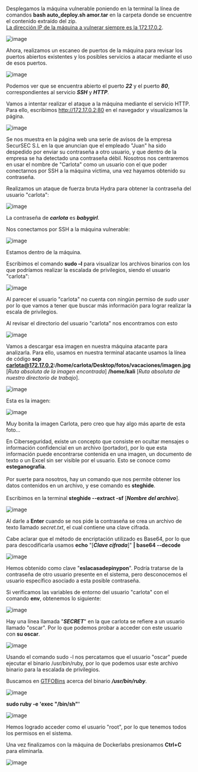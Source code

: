 Desplegamos la máquina vulnerable poniendo en la terminal la línea de comandos **bash auto_deploy.sh amor.tar** en la carpeta donde se encuentre el contenido extraído del zip.<br>
<ins>La dirección IP de la máquina a vulnerar siempre es la 172.17.0.2</ins>.

  ![image](https://github.com/PedroMontoya11/Laboratorios-CTF/assets/145665312/fb492d61-9331-4bfd-b13b-e020bd3c37ca)

Ahora, realizamos un escaneo de puertos de la máquina para revisar los puertos abiertos existentes y los posibles servicios a atacar mediante el uso de esos puertos.

  ![image](https://github.com/PedroMontoya11/Laboratorios-CTF/assets/145665312/2d6e7b19-8dac-44c8-8de5-9c267cf09473)

Podemos ver que se encuentra abierto el puerto ***22*** y el puerto ***80***, correspondientes al servicio ***SSH*** y ***HTTP***.

Vamos a intentar realizar el ataque a la máquina mediante el servicio HTTP. Para ello, escribimos http://172.17.0.2:80 en el navegador y visualizamos la página.

  ![image](https://github.com/PedroMontoya11/Laboratorios-CTF/assets/145665312/cd699a4a-1f70-45bc-a912-758ea4632477)

Se nos muestra en la página web una serie de avisos de la empresa SecurSEC S.L en la que anuncian que el empleado "Juan" ha sido despedido por enviar su contraseña a otro usuario, y que dentro de la empresa se ha detectado una contraseña débil. Nosotros nos centraremos en usar el nombre de "Carlota" como un usuario con el que poder conectarnos por SSH a la máquina víctima, una vez hayamos obtenido su contraseña.

Realizamos un ataque de fuerza bruta Hydra para obtener la contraseña del usuario "carlota":

  ![image](https://github.com/PedroMontoya11/Laboratorios-CTF/assets/145665312/92c82264-3c95-4cad-9baf-ff42b6772c51)

La contraseña de ***carlota*** es ***babygirl***.

Nos conectamos por SSH a la máquina vulnerable:

  ![image](https://github.com/PedroMontoya11/Laboratorios-CTF/assets/145665312/7349ce1f-2946-4acd-80c0-42c42040bbce)

Estamos dentro de la máquina.

Escribimos el comando **sudo –l** para visualizar los archivos binarios con los que podríamos realizar la escalada de privilegios, siendo el usuario "carlota":

  ![image](https://github.com/PedroMontoya11/Laboratorios-CTF/assets/145665312/09be3852-8c7a-467a-ad62-aa4cc8271072)

Al parecer el usuario "carlota" no cuenta con ningún permiso de *sudo user* por lo que vamos a tener que buscar más información para lograr realizar la escala de privilegios.

Al revisar el directorio del usuario "carlota" nos encontramos con esto

  ![image](https://github.com/PedroMontoya11/Laboratorios-CTF/assets/145665312/66c189c3-6325-4e06-83eb-2242359329b7)

Vamos a descargar esa imagen en nuestra máquina atacante para analizarla. Para ello, usamos en nuestra terminal atacante usamos la línea de código **scp carlota@172.17.0.2:/home/carlota/Desktop/fotos/vacaciones/imagen.jpg** [*Ruta absoluta de la imagen encontrada*] **/home/kali** [*Ruta absoluta de nuestro directorio de trabajo*].

  ![image](https://github.com/PedroMontoya11/Laboratorios-CTF/assets/145665312/57fdc607-3b9c-41e3-b1a0-7ab99590c695)

Esta es la imagen:

  ![image](https://github.com/PedroMontoya11/Laboratorios-CTF/assets/145665312/a1c5b6c3-5e9a-4811-bc77-00dfc1c19c77)

Muy bonita la imagen Carlota, pero creo que hay algo más aparte de esta foto...

En Ciberseguridad, existe un concepto que consiste en ocultar mensajes o información confidencial en un archivo (portador), por lo que esta información puede encontrarse contenida en una imagen, un documento de texto o un Excel sin ser visible por el usuario. Esto se conoce como **esteganografía**.<br><br>
Por suerte para nosotros, hay un comando que nos permite obtener los datos contenidos en un archivo, y ese comando es **steghide**.<br><br>
Escribimos en la terminal **steghide --extract -sf** [***Nombre del archivo***].

  ![image](https://github.com/PedroMontoya11/Laboratorios-CTF/assets/145665312/ba7be85c-fe5b-489a-9684-13bcdd11631f)

Al darle a **Enter** cuando se nos pide la contraseña se crea un archivo de texto llamado *secret.txt*, el cual contiene una clave cifrada.

Cabe aclarar que el método de encriptación utilizado es Base64, por lo que para descodificarla usamos **echo** "[***Clave cifrada***]" **| base64 --decode**

  ![image](https://github.com/PedroMontoya11/Laboratorios-CTF/assets/145665312/9ba3141f-9694-4637-9d16-a892aa46b889)

Hemos obtenido como clave "**eslacasadepinypon**". Podría tratarse de la contraseña de otro usuario presente en el sistema, pero desconocemos el usuario específico asociado a esta posible contraseña.

Si verificamos las variables de entorno del usuario "carlota" con el comando **env**, obtenemos lo siguiente:

  ![image](https://github.com/PedroMontoya11/Laboratorios-CTF/assets/145665312/28b3f5d5-d82f-4317-aff0-3b3e499c6a62)

Hay una línea llamada "***SECRET***" en la que carlota se refiere a un usuario llamado "oscar". Por lo que podemos probar a acceder con este usuario con **su oscar**.

  ![image](https://github.com/PedroMontoya11/Laboratorios-CTF/assets/145665312/85142b73-4c31-4c8d-90e3-8b63acd4f8b6)

Usando el comando sudo -l nos percatamos que el usuario "oscar" puede ejecutar el binario /usr/bin/ruby, por lo que podemos usar este archivo binario para la escalada de privilegios.

Buscamos en [GTFOBins](https://gtfobins.github.io/) acerca del binario ***/usr/bin/ruby***.

  ![image](https://github.com/PedroMontoya11/Laboratorios-CTF/assets/145665312/2b4a393b-c50d-47dc-b193-e8191a07d4c3)

**sudo ruby -e 'exec "/bin/sh"'**

  ![image](https://github.com/PedroMontoya11/Laboratorios-CTF/assets/145665312/51cb5d16-ba9e-45ab-935e-20575f96b30f)

Hemos logrado acceder como el usuario "root", por lo que tenemos todos los permisos en el sistema.

Una vez finalizamos con la máquina de Dockerlabs presionamos **Ctrl+C** para eliminarla.

  ![image](https://github.com/PedroMontoya11/Laboratorios-CTF/assets/145665312/5d1b3906-0bf3-4637-8aa7-70cb9e8a89b6)
